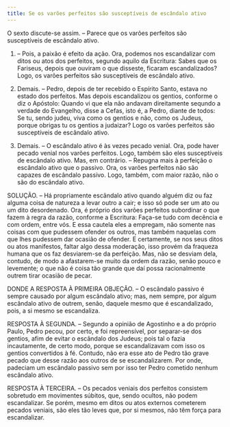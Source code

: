 ```yaml
---
title: Se os varões perfeitos são susceptíveis de escândalo ativo
---
```


O sexto discute-se assim. – Parece que os varões perfeitos são susceptíveis de escândalo ativo.  

1. – Pois, a paixão é efeito da ação. Ora, podemos nos escandalizar com ditos ou atos dos perfeitos, segundo aquilo da Escritura: Sabes que os Fariseus, depois que ouviram o que disseste, ficaram escandalizados? Logo, os varões perfeitos são susceptíveis de escândalo ativo.  

2. Demais. – Pedro, depois de ter recebido o Espírito Santo, estava no estado dos perfeitos. Mas depois escandalizou os gentios, conforme o diz o Apóstolo: Quando vi que ela não andavam direitamente sequndo a verdade do Evangelho, disse a Cefas, isto é, a Pedro, diante de todos: Se tu, sendo judeu, viva como os gentios e não, como os Judeus, porque obrigas tu os gentios a judaizar? Logo os varões perfeitos são susceptíveis de escândalo ativo.  

3. Demais. – O escândalo ativo é às vezes pecado venial. Ora, pode haver pecado venial nos varões perfeitos. Logo, também são eles susceptíveis de escândalo ativo.  Mas, em contrário. – Repugna mais à perfeição o escândalo ativo que o passivo. Ora, os varões perfeitos não são capazes de escândalo passivo. Logo, também, com maior razão, não o são do escândalo ativo.  

SOLUÇÃO. – Há propriamente escândalo ativo quando alguém diz ou faz alguma coisa de natureza a levar outro a cair; e isso só pode ser um ato ou um dito desordenado. Ora, é próprio dos varões perfeitos subordinar o que fazem à regra da razão, conforme a Escritura: Faça-se tudo com decência e com ordem, entre vós. E essa cautela eles a empregam, não somente nas coisas com que pudessem ofender os outros, mas também naquelas com que lhes pudessem dar ocasião de ofender. E certamente, se nos seus ditos ou atos manifestos, faltar algo dessa moderação, isso provém da fraqueza humana que os faz desviarem-se da perfeição. Mas, não se desviam dela, contudo, de modo a afastarem-se muito da ordem da razão, senão pouco e levemente; o que não é coisa tão grande que daí possa racionalmente outrem tirar ocasião de pecar.  

DONDE A RESPOSTA À PRIMEIRA OBJEÇÃO. – O escândalo passivo é sempre causado por algum escândalo ativo; mas, nem sempre, por algum escândalo ativo de outrem, senão, daquele mesmo que é escandalizado, pois, a si mesmo se escandaliza. 

RESPOSTA À SEGUNDA. – Segundo a opinião de Agostinho e a do próprio Paulo, Pedro pecou, por certo, e foi repreensível, por separar-se dos gentios, afim de evitar o escândalo dos Judeus; pois tal o fazia incautamente, de certo modo, porque se escandalizavam com isso os gentios convertidos à fé. Contudo, não era esse ato de Pedro tão grave pecado que desse razão aos outros de se escandalizarem. Por onde, padeciam um escândalo passivo sem por isso ter Pedro cometido nenhum escândalo ativo.  

RESPOSTA À TERCEIRA. – Os pecados veniais dos perfeitos consistem sobretudo em movimentes súbitos, que, sendo ocultos, não podem escandalizar. Se porém, mesmo em ditos ou atos externos cometerem pecados veniais, são eles tão leves que, por si mesmos, não têm força para escandalizar.
